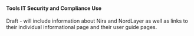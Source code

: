 #### Tools IT Security and Compliance Use


Draft - will include information about Nira and NordLayer as well as links to their individual informational page and their user guide pages.
